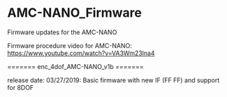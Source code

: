 # AMC-NANO_Firmware
Firmware updates for the AMC-NANO

Firmware procedure video for AMC-NANO:
https://www.youtube.com/watch?v=VA3Wm23lna4


======= enc_4dof_AMC-NANO_v1b =======

release date: 03/27/2019: 
Basic firmware with new IF (FF FF) and support for 8DOF
